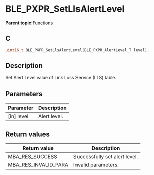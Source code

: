 # BLE\_PXPR\_SetLlsAlertLevel

**Parent topic:**[Functions](GUID-7D25C0C3-350E-4930-91C8-09B67ABDCEC3.md)

## C

```c
uint16_t BLE_PXPR_SetLlsAlertLevel(BLE_PXPR_AlertLevel_T level);
```

## Description

Set Alert Level value of Link Loss Service \(LLS\) table.

## Parameters

|Parameter|Description|
|---------|-----------|
|\[in\] level|Alert level.|

## Return values

|Return value|Description|
|------------|-----------|
|MBA\_RES\_SUCCESS|Successfully set alert level.|
|MBA\_RES\_INVALID\_PARA|Invalid parameters.|


